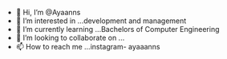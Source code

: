 - 👋 Hi, I’m @Ayaanns
- 👀 I’m interested in ...development and management
- 🌱 I’m currently learning ...Bachelors of Computer Engineering
- 💞️ I’m looking to collaborate on ...
- 📫 How to reach me ...instagram- ayaaanns

<!---
Ayaanns/Ayaanns is a ✨ special ✨ repository because its `README.md` (this file) appears on your GitHub profile.
You can click the Preview link to take a look at your changes.
--->
